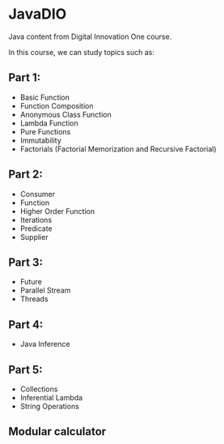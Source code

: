 # JavaDIO
Java content from Digital Innovation One course.

In this course, we can study topics such as:

## Part 1:
- Basic Function
- Function Composition
- Anonymous Class Function
- Lambda Function
- Pure Functions
- Immutability
- Factorials (Factorial Memorization and Recursive Factorial)

## Part 2:
- Consumer
- Function
- Higher Order Function
- Iterations
- Predicate
- Supplier

## Part 3:
- Future
- Parallel Stream
- Threads

## Part 4:
- Java Inference

## Part 5:
- Collections
- Inferential Lambda
- String Operations

## Modular calculator

